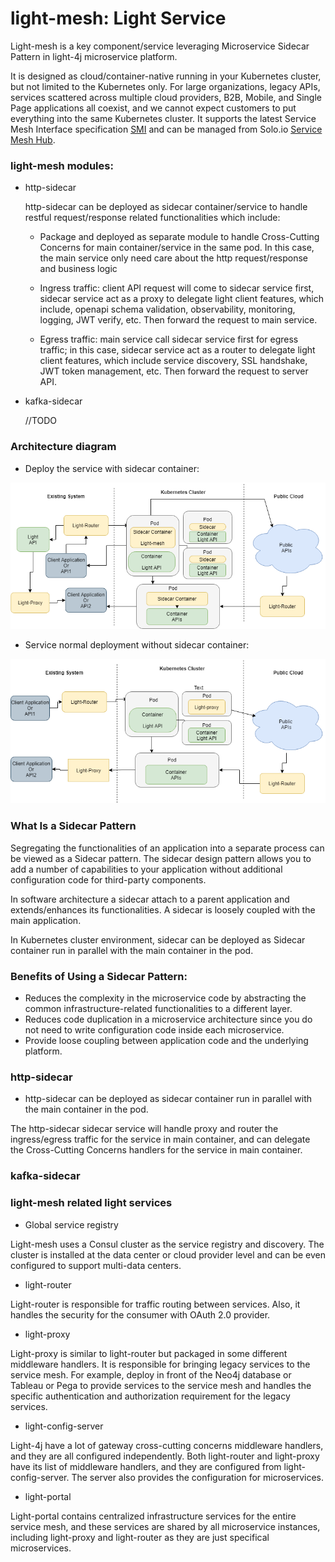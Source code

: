 # light-mesh:  Light Service 

Light-mesh is a key component/service leveraging Microservice Sidecar Pattern in light-4j microservice platform. 

It is designed as cloud/container-native running in your Kubernetes cluster, but not limited to the Kubernetes only. For large organizations, legacy APIs, services scattered across multiple cloud providers, B2B, Mobile, and Single Page applications all coexist, and we cannot expect customers to put everything into the same Kubernetes cluster. It supports the latest Service Mesh Interface specification [SMI](https://smi-spec.io) and can be managed from Solo.io [Service Mesh Hub](https://www.solo.io/servicemeshhub). 


### light-mesh modules:

  - http-sidecar
  
    http-sidecar can be deployed as sidecar container/service to handle restful request/response related functionalities which include:
     
     - Package and deployed as separate module to handle Cross-Cutting Concerns for main container/service in the same pod. In this case, the main service only need care about the http request/response and business logic
     
     - Ingress traffic: client API request will come to sidecar service first, sidecar service act as a proxy to delegate light client features, which include, openapi schema validation, observability, monitoring, logging, JWT verify, etc. Then forward the request to main service.
      
     - Egress traffic: main service call sidecar service first for egress traffic; in this case, sidecar service act as a router to delegate light client features, which include service discovery, SSL handshake, JWT token management, etc. Then forward the request to server API.
  
  - kafka-sidecar
  
    //TODO




### Architecture diagram

- Deploy the service with sidecar container:

![Ligh-Mesh Architecture](docs/mesh.png)

- Service normal deployment without sidecar container:

![Ligh-Mesh Architecture](docs/mesh-2.png)


### What Is a Sidecar Pattern

Segregating the functionalities of an application into a separate process can be viewed as a Sidecar pattern. The sidecar design pattern allows you to add a number of capabilities to your application without additional configuration code for third-party components.

In software architecture a sidecar attach to a parent application and extends/enhances its functionalities. A sidecar is loosely coupled with the main application.

In Kubernetes cluster environment, sidecar can be deployed as Sidecar container run in parallel with the main container in the pod.  


### Benefits of Using a Sidecar Pattern:

- Reduces the complexity in the microservice code by abstracting the common infrastructure-related functionalities to a different layer.
- Reduces code duplication in a microservice architecture since you do not need to write configuration code inside each microservice.
- Provide loose coupling between application code and the underlying platform.



### http-sidecar

- http-sidecar can be deployed as sidecar container run in parallel with the main container in the pod. 

The http-sidecar sidecar service will handle proxy and router the ingress/egress traffic for the service in main container, and can delegate the Cross-Cutting Concerns handlers for the service in main container. 
 

### kafka-sidecar



### light-mesh related light services

- Global service registry

Light-mesh uses a Consul cluster as the service registry and discovery. The cluster is installed at the data center or cloud provider level and can be even configured to support multi-data centers. 


- light-router

Light-router is responsible for traffic routing between services. Also, it handles the security for the consumer with OAuth 2.0 provider. 


- light-proxy

Light-proxy is similar to light-router but packaged in some different middleware handlers. It is responsible for bringing legacy services to the service mesh. For example, deploy in front of the Neo4j database or Tableau or Pega to provide services to the service mesh and handles the specific authentication and authorization requirement for the legacy services.  

- light-config-server

Light-4j have a lot of gateway cross-cutting concerns middleware handlers, and they are all configured independently. Both light-router and light-proxy have its list of middleware handlers, and they are configured from light-config-server. The server also provides the configuration for microservices. 

- light-portal

Light-portal contains centralized infrastructure services for the entire service mesh, and these services are shared by all microservice instances, including light-proxy and light-router as they are just specifical microservices. 

